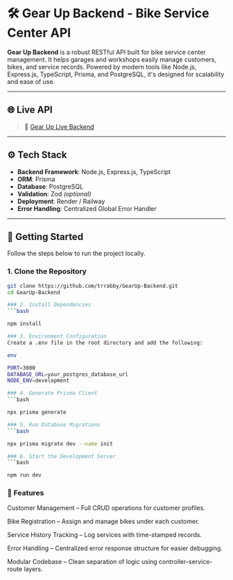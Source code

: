 # 🛠️ Gear Up Backend - Bike Service Center API

**Gear Up Backend** is a robust RESTful API built for bike service center management. It helps garages and workshops easily manage customers, bikes, and service records. Powered by modern tools like Node.js, Express.js, TypeScript, Prisma, and PostgreSQL, it's designed for scalability and ease of use.

---

## 🌐 Live API

> 🔗 [Gear Up Live Backend](https://-a8.vercel.app/)

---

## ⚙️ Tech Stack

- **Backend Framework**: Node.js, Express.js, TypeScript
- **ORM**: Prisma
- **Database**: PostgreSQL
- **Validation**: Zod _(optional)_
- **Deployment**: Render / Railway
- **Error Handling**: Centralized Global Error Handler

---

## 🚀 Getting Started

Follow the steps below to run the project locally.

### 1. Clone the Repository

````bash
git clone https://github.com/trrabby/GearUp-Backend.git
cd GearUp-Backend

### 2. Install Dependencies
```bash

npm install

### 3. Environment Configuration
Create a .env file in the root directory and add the following:

env

PORT=3000
DATABASE_URL=your_postgres_database_url
NODE_ENV=development

### 4. Generate Prisma Client
```bash

npx prisma generate

### 5. Run Database Migrations
```bash

npx prisma migrate dev --name init

### 6. Start the Development Server
```bash

npm run dev
````

### 🔑 Features

Customer Management – Full CRUD operations for customer profiles.

Bike Registration – Assign and manage bikes under each customer.

Service History Tracking – Log services with time-stamped records.

Error Handling – Centralized error response structure for easier debugging.

Modular Codebase – Clean separation of logic using controller-service-route layers.
